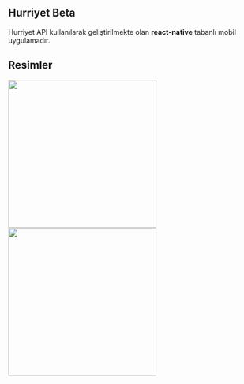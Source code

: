 ## Hurriyet Beta

Hurriyet API kullanılarak geliştirilmekte olan **react-native** tabanlı 
mobil uygulamadır.

## Resimler

<img src="https://cdn.rawgit.com/lugrugzo/HurriyetBeta/9d609c62/gh-images/1.png" width="300" />
<img src="https://cdn.rawgit.com/lugrugzo/HurriyetBeta/9d609c62/gh-images/2.png" width="300" />

